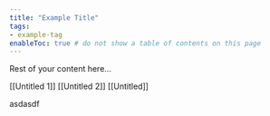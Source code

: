 ```yaml
---
title: "Example Title"
tags:
- example-tag
enableToc: true # do not show a table of contents on this page
---
```



Rest of your content here...


[[Untitled 1]]
[[Untitled 2]]
[[Untitled]]


asdasdf